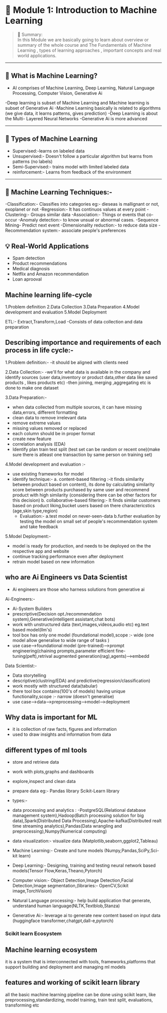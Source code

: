# 📘 Module 1: Introduction to Machine Learning

> 🧠 Summary:  
In this Module we are basically going to learn about overview or summary of the whole course and The Fundamentals of Machine Learning , types of learning approaches , important concepts and real world applications. 

---

## 🧩 What is Machine Learning?
- AI comprises of Machine Learning, Deep Learning, Natural Language Processing, Computer Vision, Generative Ai

-Deep learning is subset of Machine Learning and Machine learning is subset of Generative Ai
-Machine Learning basically is related to algorithms (we give data, it learns patterns, gives prediction)
-Deep Learning is about the Multi- Layered Neural Networks 
-Generative Ai is more advanced

---

## 🧠 Types of Machine Learning
- Supervised:-learns on labeled data
- Unsupervised:- Doesn't follow a particular algorithm but learns from patterns (no labels)
- Semi-Supervised:- trains model with limited labeled data
- reinforcement:- Learns from feedback of the environment

---
## 🧠 Machine Learning Techniques:-
-Classification:- Classifies into categories eg:- dieseas is mallignant or not, exoplanet or not
-Regression:- It has continuos values at every point
-Clustering:- Groups similar data
-Association:- Things or events that co-occur
-Anomaly detection:- to know unsual or abnormal cases.
-Sequence Mining- Predict next event
-Dimensionality reduction:- to reduce data size
-Recommendation system:- associate people's preferences 


## 💡 Real-World Applications

- Spam detection
- Product recommendations
- Medical diagnosis
- Netflix and Amazon recommendation
- Loan aprooval

## Machine learning life-cycle
1.Problem definition
2.Data Collection
3.Data Preparation
4.Model development and evaluation
5.Model Deployment

ETL:- Extract,Transform,Load
-Consists of data collection and data preparation


## Describing importance and requirements of each process in life cycle:-
1.Problem definition:- 
-it should be aligned with clients need

2.Data Collection:- 
-we'll for what data is available in the company and identify sources (user data,inventory or product data,other data like saved products , likes products etc)
-then joining, merging ,aggregating etc is done to make one dataset

3.Data Preparation:-
- when data collected from multiple sources, it can have missing data,errors, different formatting
- clean data to remove irrelevant data
- remove extreme values
- missing values removed or replaced
- each column should be in proper format
- create new feature
- correlation analysis (EDA)
- Identify plan train test split (test set can be random or recent one)(make sure there is atleast one transaction by same person on training set)
  
4.Model development and evaluation :-
- use existing frameworks for model
- identify technique:-
  a. content-based filtering :-it finds similarity between product based on content), its done by calculating similarity score between products purchased by same user and recommend product with high similarity (considering there can be other factors for this decision)
  b. collaborative-based filtering:- It finds similar customers based on product liking,bucket users based on there charactericstics (age,skin type,region)
  - Evaluation:-
 a.test model on never-seen-data
 b.further evaluation by testing the model on small set of people's recommendation system and take feedback

5.Model Deployment:-
- model is ready for production, and needs to be deployed on the the respective app and website
- continue tracking performance even after deployment
- retrain model based on new information

## who are Ai Engineers vs Data Scientist
- Ai engineers are those who harness solutions from generative ai

Ai-Engineers:-
- Ai-System Builders
- prescriptive(Decision opt./recommendation system),Generative(intelligent assistant,chat bots)
- work with unstructured data (text,images,videos,audio etc) eg.text based model(llm's)
- tool box has only one model (foundational model),scope :- wide (one model allow generalise to wide range of tasks )
- use case-->foundational model (pre-trained)-->prompt engineering(chaining prompts,parameter efficient fine-tuning(peft),retrival augmented generation(rag),agents)-->embedd

Data Scientist:-
- Data storytelling
- descriptive(clustring/EDA) and predictive(regression/classification)
- work mostly with structured data(tabular)
- there tool box contains(100's of models) having unique functionality,scope :- narrow (doesn't generalise)
- use case-->data-->preprocessing-->model-->deployment

## Why data is important for ML
- it is collection of raw facts, figures and information
- used to draw insights and information from data


## different types of ml tools
- store and retrieve data
- work with plots,graphs and dashboards
- explore,inspect and clean data
- prepare data
 eg:- Pandas library
 Scikit-Learn library

- types:-
- data processing and analytics :
-PostgreSQL(Relational database management system),Hadoop(Batch processing solution for big data),Spark(Distributed Data Processing),Apache-kafka(Distributed realt time streaming analytics),Pandas(Data wrangling and preprocessing),Numpy(Numerical computing)

- data visualization:- 
  visualize data (Matplotlib,seaborn,ggplot2,Tableau)
- Machine Learning:-
  Create and tune models (Numpy,Pandas,SciPy,Sci-kit learn)
- Deep Learning:- 
  Designing, training and testing neural network based models(Tensor Flow,Keras,Theano,Pytorch)
- Computer vision:-
  Object Detection,Image Detection,Facial Detection,Image segmentation,(libraries:- OpenCV,Scikit image,TorchVision)
- Natural Language processing:-
  help build application that generate, understand human language(NLTK,Textblob,Stanza)
- Generative Ai:- 
  leverage ai to generate new content based on input data (huggingface transformer,chatgpt,dall-e,pytorch)

### Scikit learn Ecosystem

## Machine learning ecosystem

it is a system that is interconnected with tools, frameworks,platforms that support building and deployment and managing ml models

## features and working of scikit learn library
all the basic machine learning pipeline can be done using scikit learn, like preprocessing,standardizing, model training, train test split, evaluations, transforming etc